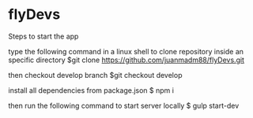 # flyDevs
Steps to start the app

type the following command in a linux shell to clone repository inside an specific directory
$git clone https://github.com/juanmadm88/flyDevs.git

then checkout develop branch
$git checkout develop

install all dependencies from package.json
$ npm i

then run the following command to start server locally
$ gulp start-dev
